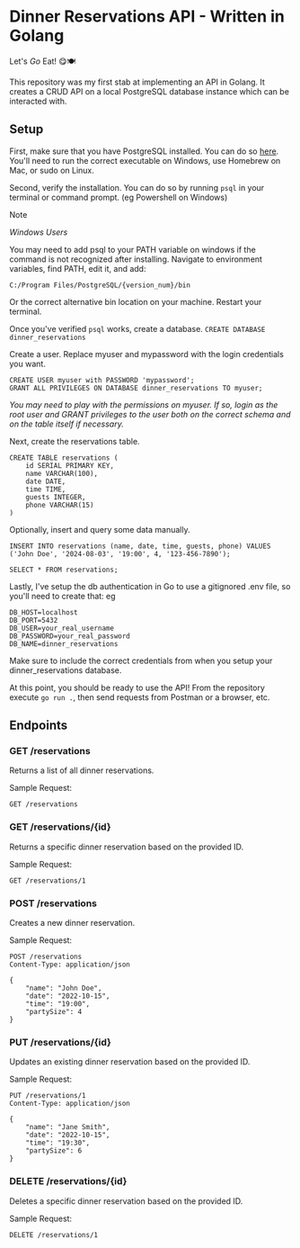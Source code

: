 # Dinner Reservations API - Written in Golang

Let's *Go* Eat! 😋🍽️

This repository was my first stab at implementing an API in Golang. It creates a CRUD API on a local PostgreSQL database instance which can be interacted with.

## Setup

First, make sure that you have PostgreSQL installed. You can do so [here](https://www.postgresql.org/download/). You'll need to run the correct executable on Windows, use Homebrew on Mac, or sudo on Linux.

Second, verify the installation. You can do so by running `psql` in your terminal or command prompt. (eg Powershell on Windows) 

> [!NOTE]
> *Windows Users*
> 
> You may need to add psql to your PATH variable on windows if the command is not recognized after installing. Navigate to environment variables, find PATH, edit it, and add:
> ```
> C:/Program Files/PostgreSQL/{version_num}/bin
> ```
> Or the correct alternative bin location on your machine. Restart your terminal.

Once you've verified `psql` works, create a database.
`CREATE DATABASE dinner_reservations`

Create a user. Replace myuser and mypassword with the login credentials you want.
```
CREATE USER myuser with PASSWORD 'mypassword';
GRANT ALL PRIVILEGES ON DATABASE dinner_reservations TO myuser;
```
*You may need to play with the permissions on myuser. If so, login as the root user and GRANT privileges to the user both on the correct schema and on the table itself if necessary.*

Next, create the reservations table.
```
CREATE TABLE reservations (
    id SERIAL PRIMARY KEY,
    name VARCHAR(100),
    date DATE,
    time TIME,
    guests INTEGER,
    phone VARCHAR(15)
)
```

Optionally, insert and query some data manually.
```
INSERT INTO reservations (name, date, time, guests, phone) VALUES
('John Doe', '2024-08-03', '19:00', 4, '123-456-7890');
```
`SELECT * FROM reservations;`

Lastly, I've setup the db authentication in Go to use a gitignored .env file, so you'll need to create that:
eg
```
DB_HOST=localhost
DB_PORT=5432
DB_USER=your_real_username
DB_PASSWORD=your_real_password
DB_NAME=dinner_reservations

```
Make sure to include the correct credentials from when you setup your dinner_reservations database.


At this point, you should be ready to use the API! From the repository execute `go run .`, then send requests from Postman or a browser, etc.


## Endpoints

### GET /reservations
Returns a list of all dinner reservations.

Sample Request:
```
GET /reservations
```

### GET /reservations/{id}
Returns a specific dinner reservation based on the provided ID.

Sample Request:
```
GET /reservations/1
```

### POST /reservations
Creates a new dinner reservation.

Sample Request:
```
POST /reservations
Content-Type: application/json

{
    "name": "John Doe",
    "date": "2022-10-15",
    "time": "19:00",
    "partySize": 4
}
```

### PUT /reservations/{id}
Updates an existing dinner reservation based on the provided ID.

Sample Request:
```
PUT /reservations/1
Content-Type: application/json

{
    "name": "Jane Smith",
    "date": "2022-10-15",
    "time": "19:30",
    "partySize": 6
}
```

### DELETE /reservations/{id}
Deletes a specific dinner reservation based on the provided ID.

Sample Request:
```
DELETE /reservations/1
```

